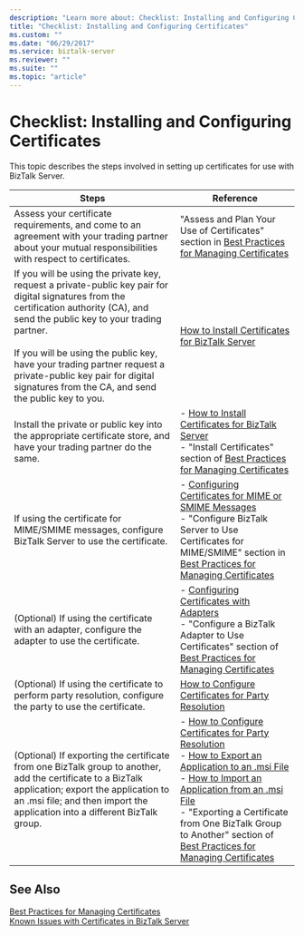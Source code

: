 ```yaml
---
description: "Learn more about: Checklist: Installing and Configuring Certificates"
title: "Checklist: Installing and Configuring Certificates"
ms.custom: ""
ms.date: "06/29/2017"
ms.service: biztalk-server
ms.reviewer: ""
ms.suite: ""
ms.topic: "article"
---
```

# Checklist: Installing and Configuring Certificates
This topic describes the steps involved in setting up certificates for use with BizTalk Server.  
  
|Steps|Reference|  
|-----------|---------------|  
|Assess your certificate requirements, and come to an agreement with your trading partner about your mutual responsibilities with respect to certificates.|"Assess and Plan Your Use of Certificates" section in [Best Practices for Managing Certificates](~/technical-guides/best-practices-for-managing-certificates2.md)|  
|If you will be using the private key, request a private-public key pair for digital signatures from the certification authority (CA), and send the public key to your trading partner.<br /><br /> If you will be using the public key, have your trading partner request a private-public key pair for digital signatures from the CA, and send the public key to you.|[How to Install Certificates for BizTalk Server](~/technical-guides/how-to-install-certificates-for-biztalk-server.md)|  
|Install the private or public key into the appropriate certificate store, and have your trading partner do the same.|-   [How to Install Certificates for BizTalk Server](~/technical-guides/how-to-install-certificates-for-biztalk-server.md)<br />-   "Install Certificates" section of [Best Practices for Managing Certificates](~/technical-guides/best-practices-for-managing-certificates2.md)|  
|If using the certificate for MIME/SMIME messages, configure BizTalk Server to use the certificate.|-   [Configuring Certificates for MIME or SMIME Messages](../technical-guides/configuring-certificates-for-mime-or-smime-messages.md)<br />-   "Configure BizTalk Server to Use Certificates for MIME/SMIME" section in [Best Practices for Managing Certificates](~/technical-guides/best-practices-for-managing-certificates2.md)|  
|(Optional) If using the certificate with an adapter, configure the adapter to use the certificate.|-   [Configuring Certificates with Adapters](~/technical-guides/configuring-certificates-with-adapters.md)<br />-   "Configure a BizTalk Adapter to Use Certificates" section of [Best Practices for Managing Certificates](~/technical-guides/best-practices-for-managing-certificates2.md)|  
|(Optional) If using the certificate to perform party resolution, configure the party to use the certificate.|[How to Configure Certificates for Party Resolution](~/technical-guides/how-to-configure-certificates-for-party-resolution.md)|  
|(Optional) If exporting the certificate from one BizTalk group to another, add the certificate to a BizTalk application; export the application to an .msi file; and then import the application into a different BizTalk group.|-   [How to Configure Certificates for Party Resolution](~/technical-guides/how-to-configure-certificates-for-party-resolution.md)<br />-   [How to Export an Application to an .msi File](~/technical-guides/how-to-export-an-application-to-an-msi-file.md)<br />-   [How to Import an Application from an .msi File](~/technical-guides/how-to-import-an-application-from-an-msi-file.md)<br />-   "Exporting a Certificate from One BizTalk Group to Another" section of [Best Practices for Managing Certificates](~/technical-guides/best-practices-for-managing-certificates2.md)|  
  
## See Also  
 [Best Practices for Managing Certificates](~/technical-guides/best-practices-for-managing-certificates2.md)   
 [Known Issues with Certificates in BizTalk Server](~/technical-guides/known-issues-with-certificates-in-biztalk-server.md)
